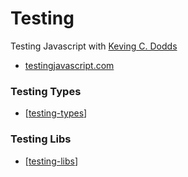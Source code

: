 # Testing

Testing Javascript with [Keving C. Dodds]()

- [testingjavascript.com](testingjavascript.com)

### Testing Types

- [[testing-types]]

### Testing Libs

- [[testing-libs]]

[//begin]: # "Autogenerated link references for markdown compatibility"
[testing-types]: testing-types/testing-types "Testing Types"
[testing-libs]: testing-libs/testing-libs "Testing Libs"
[//end]: # "Autogenerated link references"
